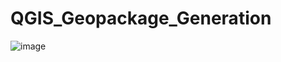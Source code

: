 ﻿# QGIS_Geopackage_Generation

![image](https://github.com/junxian428/QGIS_Geopackage_Generation/assets/58724748/ed220fff-aaf3-4a6b-9905-8ffd3ee3fa54)
